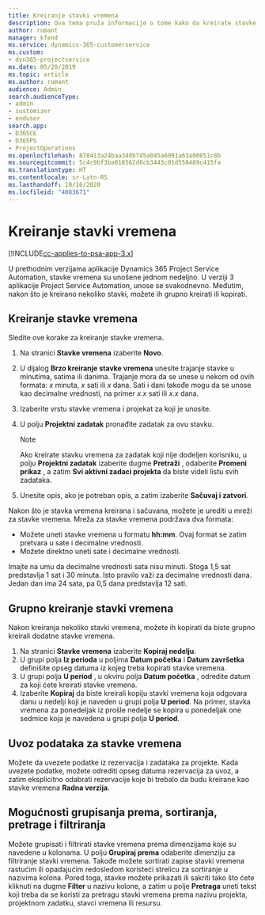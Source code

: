 ```yaml
---
title: Kreiranje stavki vremena
description: Ova tema pruža informacije o tome kako da kreirate stavke vremena.
author: rumant
manager: kfend
ms.service: dynamics-365-customerservice
ms.custom:
- dyn365-projectservice
ms.date: 05/20/2019
ms.topic: article
ms.author: rumant
audience: Admin
search.audienceType:
- admin
- customizer
- enduser
search.app:
- D365CE
- D365PS
- ProjectOperations
ms.openlocfilehash: 878413a24baa340b745a045a6991a63a00851c8b
ms.sourcegitcommit: 5c4c9bf3ba018562d6cb3443c01d550489c415fa
ms.translationtype: HT
ms.contentlocale: sr-Latn-RS
ms.lasthandoff: 10/16/2020
ms.locfileid: "4083671"
---
```

# <a name="create-time-entries"></a>Kreiranje stavki vremena

[!INCLUDE[cc-applies-to-psa-app-3.x](../includes/cc-applies-to-psa-app-3x.md)]

U prethodnim verzijama aplikacije Dynamics 365 Project Service Automation, stavke vremena su unošene jednom nedeljno. U verziji 3 aplikacije Project Service Automation, unose se svakodnevno. Međutim, nakon što je kreirano nekoliko stavki, možete ih grupno kreirati ili kopirati.

## <a name="create-a-time-entry"></a>Kreiranje stavke vremena

Sledite ove korake za kreiranje stavke vremena.

1. Na stranici **Stavke vremena** izaberite **Novo**.
2. U dijalog **Brzo kreiranje stavke vremena** unesite trajanje stavke u minutima, satima ili danima. Trajanje mora da se unese u nekom od ovih formata: *x* minuta, *x* sati ili *x* dana. Sati i dani takođe mogu da se unose kao decimalne vrednosti, na primer *x.x* sati ili *x.x* dana.
3. Izaberite vrstu stavke vremena i projekat za koji je unosite.
4. U polju **Projektni zadatak** pronađite zadatak za ovu stavku.

    > [!NOTE]
    > Ako kreirate stavku vremena za zadatak koji nije dodeljen korisniku, u polju **Projektni zadatak** izaberite dugme **Pretraži** , odaberite **Promeni prikaz** , a zatim **Svi aktivni zadaci projekta** da biste videli listu svih zadataka.

5. Unesite opis, ako je potreban opis, a zatim izaberite **Sačuvaj i zatvori**.

Nakon što je stavka vremena kreirana i sačuvana, možete je urediti u mreži za stavke vremena. Mreža za stavke vremena podržava dva formata:

- Možete uneti stavke vremena u formatu **hh:mm**. Ovaj format se zatim pretvara u sate i decimalne vrednosti.
- Možete direktno uneti sate i decimalne vrednosti.

Imajte na umu da decimalne vrednosti sata nisu minuti. Stoga 1,5 sat predstavlja 1 sat i 30 minuta. Isto pravilo važi za decimalne vrednosti dana. Jedan dan ima 24 sata, pa 0,5 dana predstavlja 12 sati.

## <a name="bulk-create-time-entries"></a>Grupno kreiranje stavki vremena

Nakon kreiranja nekoliko stavki vremena, možete ih kopirati da biste grupno kreirali dodatne stavke vremena.

1. Na stranici **Stavke vremena** izaberite **Kopiraj nedelju**.
2. U grupi polja **Iz perioda** u poljima **Datum početka** i **Datum završetka** definišite opseg datuma iz kojeg treba kopirati stavke vremena.
3. U grupi polja **U period** , u okviru polja **Datum početka** , odredite datum za koji ćete kreirati stavke vremena.
4. Izaberite **Kopiraj** da biste kreirali kopiju stavki vremena koja odgovara danu u nedelji koji je naveden u grupi polja **U period**. Na primer, stavka vremena za ponedeljak iz prošle nedelje se kopira u ponedeljak one sedmice koja je navedena u grupi polja **U period**.

## <a name="import-data-for-time-entries"></a>Uvoz podataka za stavke vremena

Možete da uvezete podatke iz rezervacija i zadataka za projekte. Kada uvezete podatke, možete odrediti opseg datuma rezervacija za uvoz, a zatim eksplicitno odabrati rezervacije koje bi trebalo da budu kreirane kao stavke vremena **Radna verzija**.

## <a name="group-by-sort-search-and-filter-capabilities"></a>Mogućnosti grupisanja prema, sortiranja, pretrage i filtriranja

Možete grupisati i filtrirati stavke vremena prema dimenzijama koje su navedene u kolonama. U polju **Grupiraj prema** odaberite dimenziju za filtriranje stavki vremena. Takođe možete sortirati zapise stavki vremena rastućim ili opadajućim redosledom koristeći strelicu za sortiranje u nazivima kolona. Pored toga, stavke možete prikazati ili sakriti tako što ćete kliknuti na dugme **Filter** u nazivu kolone, a zatim u polje **Pretraga** uneti tekst koji treba da se koristi za pretragu stavki vremena prema nazivu projekta, projektnom zadatku, stavci vremena ili resursu.
